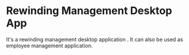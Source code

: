 # Rewinding Management Desktop App
It's a rewinding management desktop application . It can also be used as employee management application.
